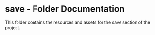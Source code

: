 # save - Folder Documentation
This folder contains the resources and assets for the save section of the project.
